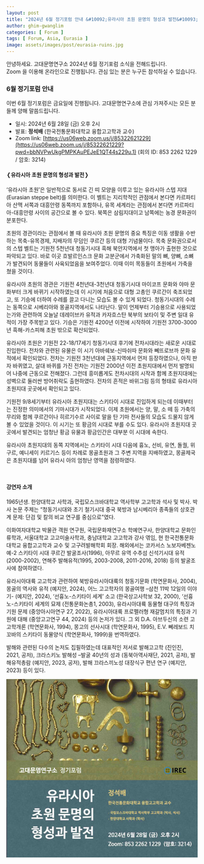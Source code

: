 ```yaml
---
layout: post
title: "2024년 6월 정기포럼 안내 &#10092;유라시아 초원 문명의 형성과 발전&#10093;"
author: ghim-gwanglim
categories: [ Forum ]
tags: [ Forum, Asia, Eurasia ]
image: assets/images/post/eurasia-ruins.jpg
---
```


안녕하세요. 고대문명연구소 2024년 6월 정기포럼 소식을 전해드립니다.<br> 
Zoom 을 이용해 온라인으로 진행됩니다. 관심 있는 분은 누구든 참석하실 수 있습니다.


### 6월 정기포럼 안내

<span class="text-muted">이번 6월 정기포럼은 금요일에 진행됩니다. 고대문명연구소에 관심 가져주시는 모든 분들께 양해 말씀드립니다.</span>

- 일시: 2024년 6월 28일 (금) 오후 2시
- 발표: __정석배__ (한국전통문화대학교 융합고고학과 교수)
- Zoom link: [https://us06web.zoom.us/j/85322621229](https://us06web.zoom.us/j/85322621229?pwd=bbNVPwUkgPMPKAuPEJeE1QT44s229u.1)
  (회의 ID: 853 2262 1229 / 암호: 3214)


#### &#10092;유라시아 초원 문명의 형성과 발전&#10093;

‘유라시아 초원’은 일반적으로 동서로 긴 띠 모양을 이루고 있는 유라시아 스텝 지대(Eurasian steppe belt)를 의미한다. 이 벨트는 지리학적인 관점에서 본다면 카르파티아 산맥 서쪽과 대흥안령 동쪽까지 포함하나, 유목 세계라는 관점에서 본다면 카르파티아-대흥안령 사이의 공간으로 볼 수 있다. 북쪽은 삼림지대이고 남쪽에는 농경 문화권이 분포한다.

초원의 경관이라는 관점에서 볼 때 유라시아 초원 문명의 중요 특징은 이동 생활을 수반하는 목축-유목경제, 지배자의 무덤인 쿠르간 등의 대형 기념물이다. 목축 문화권으로서의 스텝 벨트는 기원전 5천년대 청동기시대 흑해 북안지역에서 첫 맹아가 출현한 것으로 파악되고 있다. 바로 이곳 흐발르인스크 문화 고분군에서 가축화된 말의 뼈, 양뼈, 소뼈가 발견되어 동물들이 사육되었음을 보여주었다. 이때 이미 목동들이 초원에서 가축을 쳤을 것이다.

유라시아 초원의 경관은 기원전 4천년대-3천년대 청동기시대 마이코프 문화와 야마 문화부터 크게 바뀌기 시작하였는데 이 시기에 처음으로 대형 고총인 쿠르간이 축조되었고, 또 기승에 더하여 수레를 끌고 다니는 모습도 볼 수 있게 되었다. 청동기시대의 수레는 동쪽으로 시베리아와 몽골지역에서도 나타난다. 말이 언제부터 기승용으로 사용되었는가와 관련하여 오늘날 데레이브카 유적과 카자흐스탄 북부의 보타이 및 주변 일대 유적이 가장 주목받고 있다. 기승은 기원전 4200년 이전에 시작하여 기원전 3700-3000년 흑해-카스피해 초원 밖으로 확산되었다.

유라시아 초원은 기원전 22-18/17세기 청동기시대 후기에 전차시대라는 새로운 시대로 진입한다. 전차와 관련된 유물은 이 시기 아바쉐보-신따쉬따 문화와 뻬뜨로브까 문화 유적에서 확인되었다. 전차는 기원전 3천년대에 근동지역에서 먼저 등장하였으나, 아직 판자 바퀴였고, 살대 바퀴를 가진 전차는 기원전 2000년 이전 초원지대에서 먼저 발명되어 나중에 근동으로 전해졌다. 그런데 흥미롭게도 전차시대의 시작과 함께 초원지대에는 성벽으로 둘러싼 방어취락도 출현하였다. 전차의 흔적은 바위그림 등의 형태로 유라시아 초원지대 곳곳에서 확인되고 있다.

기원전 9/8세기부터 유라시아 초원지대는 스키타이 시대로 진입하게 되는데 이때부터는 진정한 의미에서의 기마시대가 시작되었다. 이제 초원에서는 양, 말, 소 떼 등 가축의 무리와 함께 쿠르간이나 히르기수르 사이로 말을 탄 기마 전사들의 모습도 드물지 않게 볼 수 있었을 것이다. 이 시기는 또 황금의 시대로 부를 수도 있다. 유라시아 초원지대 곳곳에서 발견되는 엄청난 황금 유물과 황금인간은 대부분 이 시대에 속한다.

유라시아 초원지대의 동쪽 지역에서는 스키타이 시대 다음에 흉노, 선비, 유연, 돌궐, 위구르, 예니세이 키르기스 등이 차례로 몽골초원과 그 주변 지역을 지배하였고, 몽골제국은 초원지대를 넘어 유라시 아의 엄청난 영역을 점령하였다.

<br>

#### 강연자 소개

1965년생. 한양대학교 사학과, 국립모스크바대학교 역사학부 고고학과 석사 및 박사. 박사 논문 주제는 “청동기시대와 초기 철기시대 중국 북방과 남시베리아 종족들의 상호관계 문제: 단검 및 칼의 비교 연구를 중심으로”였다.

이화여자대학교 박물관 객원 연구원, 국립문화재연구소 학예연구사, 한양대학교 문화인류학과, 서울대학교 고고미술사학과, 충남대학교 고고학과 강사 엮임, 현 한국전통문화대학교 융합고고학과 교수 및 고구려발해학회 회장.  해외에서는 코카서스 노보자베젠노예-2 스키타이 시대 쿠르간 발굴조사(1996), 아무르 유역 수추섬 신석기시대 유적(2000-2002), 연해주 발해유적(1995, 2003-2008, 2011-2016, 2018) 등의 발굴조사에 참여하였다.

유라시아대륙 고고학과 관련하여 북방유라시아대륙의 청동기문화 (학연문화사, 2004), 몽골의 역사와 유적 (예지안, 2024), 어느 고고학자의 몽골여행 –삼천 11박 12일의 이야기- (예지안, 2024), ‘선흉노-스키타이 세계’ 소고 (한국상고사학보 32, 2000), ‘선흉노-스키타이 세계의 묘제 (전통문화논총1, 2003), 유라시아대륙 동물형 대구의 특징과 기원 문제 (중앙아시아연구 27, 2022), 유라시아대륙 프로펠러형 재갈멈치의 특징과 기원에 대해 (중앙고고연구 44, 2024) 등의 논저가 있다. 그 외 D.A. 아브두신의 소련 고고학개론 (학연문화사, 1994), 몽고의 선사시대 (학연문화사, 1995), E.V. 뻬레보드 치꼬바의 스키타이 동물양식 (학연문화사, 1999)을 번역하였다.

발해와 관련된 다수의 논저도 집필하였는데 대표적인 저서로 발해고고학 (진인진, 2021, 공저), 크라스키노 발해성 –발굴 40년의 성과 (동북아역사재단, 2021, 공저), 발해유적총람 (예지안, 2023, 공저), 발해 끄라스끼노성 대장식구 편년 연구 (예지안, 2023) 등이 있다.


![](/assets/images/post/irec-seminar-poster-2024-06.jpg)
